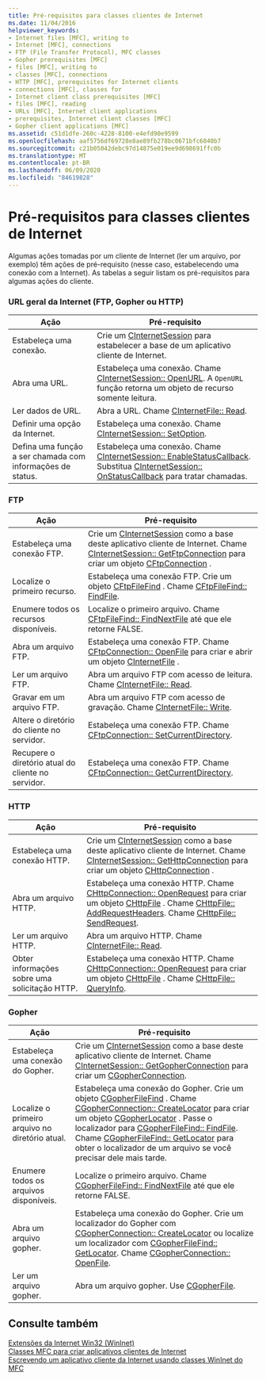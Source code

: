 ```yaml
---
title: Pré-requisitos para classes clientes de Internet
ms.date: 11/04/2016
helpviewer_keywords:
- Internet files [MFC], writing to
- Internet [MFC], connections
- FTP (File Transfer Protocol), MFC classes
- Gopher prerequisites [MFC]
- files [MFC], writing to
- classes [MFC], connections
- HTTP [MFC], prerequisites for Internet clients
- connections [MFC], classes for
- Internet client class prerequisites [MFC]
- files [MFC], reading
- URLs [MFC], Internet client applications
- prerequisites, Internet client classes [MFC]
- Gopher client applications [MFC]
ms.assetid: c51d1dfe-260c-4228-8100-e4efd90e9599
ms.openlocfilehash: aaf5756df69728e8ae89fb278bc0671bfc6840b7
ms.sourcegitcommit: c21b05042debc97d14875e019ee9d698691ffc0b
ms.translationtype: MT
ms.contentlocale: pt-BR
ms.lasthandoff: 06/09/2020
ms.locfileid: "84619828"
---
```

# <a name="prerequisites-for-internet-client-classes"></a>Pré-requisitos para classes clientes de Internet

Algumas ações tomadas por um cliente de Internet (ler um arquivo, por exemplo) têm ações de pré-requisito (nesse caso, estabelecendo uma conexão com a Internet). As tabelas a seguir listam os pré-requisitos para algumas ações do cliente.

### <a name="general-internet-url-ftp-gopher-or-http"></a>URL geral da Internet (FTP, Gopher ou HTTP)

|Ação|Pré-requisito|
|------------|------------------|
|Estabeleça uma conexão.|Crie um [CInternetSession](reference/cinternetsession-class.md) para estabelecer a base de um aplicativo cliente de Internet.|
|Abra uma URL.|Estabeleça uma conexão. Chame [CInternetSession:: OpenURL](reference/cinternetsession-class.md#openurl). A `OpenURL` função retorna um objeto de recurso somente leitura.|
|Ler dados de URL.|Abra a URL. Chame [CInternetFile:: Read](reference/cinternetfile-class.md#read).|
|Definir uma opção da Internet.|Estabeleça uma conexão. Chame [CInternetSession:: SetOption](reference/cinternetsession-class.md#setoption).|
|Defina uma função a ser chamada com informações de status.|Estabeleça uma conexão. Chame [CInternetSession:: EnableStatusCallback](reference/cinternetsession-class.md#enablestatuscallback). Substitua [CInternetSession:: OnStatusCallback](reference/cinternetsession-class.md#onstatuscallback) para tratar chamadas.|

### <a name="ftp"></a>FTP

|Ação|Pré-requisito|
|------------|------------------|
|Estabeleça uma conexão FTP.|Crie um [CInternetSession](reference/cinternetsession-class.md) como a base deste aplicativo cliente de Internet. Chame [CInternetSession:: GetFtpConnection](reference/cinternetsession-class.md#getftpconnection) para criar um objeto [CFtpConnection](reference/cftpconnection-class.md) .|
|Localize o primeiro recurso.|Estabeleça uma conexão FTP. Crie um objeto [CFtpFileFind](reference/cftpfilefind-class.md) . Chame [CFtpFileFind:: FindFile](reference/cftpfilefind-class.md#findfile).|
|Enumere todos os recursos disponíveis.|Localize o primeiro arquivo. Chame [CFtpFileFind:: FindNextFile](reference/cftpfilefind-class.md#findnextfile) até que ele retorne FALSE.|
|Abra um arquivo FTP.|Estabeleça uma conexão FTP. Chame [CFtpConnection:: OpenFile](reference/cftpconnection-class.md#openfile) para criar e abrir um objeto [CInternetFile](reference/cinternetfile-class.md) .|
|Ler um arquivo FTP.|Abra um arquivo FTP com acesso de leitura. Chame [CInternetFile:: Read](reference/cinternetfile-class.md#read).|
|Gravar em um arquivo FTP.|Abra um arquivo FTP com acesso de gravação. Chame [CInternetFile:: Write](reference/cinternetfile-class.md#write).|
|Altere o diretório do cliente no servidor.|Estabeleça uma conexão FTP. Chame [CFtpConnection:: SetCurrentDirectory](reference/cftpconnection-class.md#setcurrentdirectory).|
|Recupere o diretório atual do cliente no servidor.|Estabeleça uma conexão FTP. Chame [CFtpConnection:: GetCurrentDirectory](reference/cftpconnection-class.md#getcurrentdirectory).|

### <a name="http"></a>HTTP

|Ação|Pré-requisito|
|------------|------------------|
|Estabeleça uma conexão HTTP.|Crie um [CInternetSession](reference/cinternetsession-class.md) como a base deste aplicativo cliente de Internet. Chame [CInternetSession:: GetHttpConnection](reference/cinternetsession-class.md#gethttpconnection) para criar um objeto [CHttpConnection](reference/chttpconnection-class.md) .|
|Abra um arquivo HTTP.|Estabeleça uma conexão HTTP. Chame [CHttpConnection:: OpenRequest](reference/chttpconnection-class.md#openrequest) para criar um objeto [CHttpFile](reference/chttpfile-class.md) . Chame [CHttpFile:: AddRequestHeaders](reference/chttpfile-class.md#addrequestheaders). Chame [CHttpFile:: SendRequest](reference/chttpfile-class.md#sendrequest).|
|Ler um arquivo HTTP.|Abra um arquivo HTTP. Chame [CInternetFile:: Read](reference/cinternetfile-class.md#read).|
|Obter informações sobre uma solicitação HTTP.|Estabeleça uma conexão HTTP. Chame [CHttpConnection:: OpenRequest](reference/chttpconnection-class.md#openrequest) para criar um objeto [CHttpFile](reference/chttpfile-class.md) . Chame [CHttpFile:: QueryInfo](reference/chttpfile-class.md#queryinfo).|

### <a name="gopher"></a>Gopher

|Ação|Pré-requisito|
|------------|------------------|
|Estabeleça uma conexão do Gopher.|Crie um [CInternetSession](reference/cinternetsession-class.md) como a base deste aplicativo cliente de Internet. Chame [CInternetSession:: GetGopherConnection](reference/cinternetsession-class.md#getgopherconnection) para criar um [CGopherConnection](reference/cgopherconnection-class.md).|
|Localize o primeiro arquivo no diretório atual.|Estabeleça uma conexão do Gopher. Crie um objeto [CGopherFileFind](reference/cgopherfilefind-class.md) . Chame [CGopherConnection:: CreateLocator](reference/cgopherconnection-class.md#createlocator) para criar um objeto [CGopherLocator](reference/cgopherlocator-class.md) . Passe o localizador para [CGopherFileFind:: FindFile](reference/cgopherfilefind-class.md#findfile). Chame [CGopherFileFind:: GetLocator](reference/cgopherfilefind-class.md#getlocator) para obter o localizador de um arquivo se você precisar dele mais tarde.|
|Enumere todos os arquivos disponíveis.|Localize o primeiro arquivo. Chame [CGopherFileFind:: FindNextFile](reference/cgopherfilefind-class.md#findnextfile) até que ele retorne FALSE.|
|Abra um arquivo gopher.|Estabeleça uma conexão do Gopher. Crie um localizador do Gopher com [CGopherConnection:: CreateLocator](reference/cgopherconnection-class.md#createlocator) ou localize um localizador com [CGopherFileFind:: GetLocator](reference/cgopherfilefind-class.md#getlocator). Chame [CGopherConnection:: OpenFile](reference/cgopherconnection-class.md#openfile).|
|Ler um arquivo gopher.|Abra um arquivo gopher. Use [CGopherFile](reference/cgopherfile-class.md).|

## <a name="see-also"></a>Consulte também

[Extensões da Internet Win32 (WinInet)](win32-internet-extensions-wininet.md)<br/>
[Classes MFC para criar aplicativos clientes de Internet](mfc-classes-for-creating-internet-client-applications.md)<br/>
[Escrevendo um aplicativo cliente da Internet usando classes WinInet do MFC](writing-an-internet-client-application-using-mfc-wininet-classes.md)
